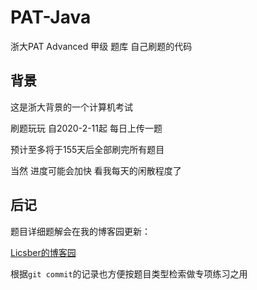 # PAT-Java

浙大PAT Advanced 甲级 题库 自己刷题的代码

## 背景

这是浙大背景的一个计算机考试

刷题玩玩 自2020-2-11起 每日上传一题

预计至多将于155天后全部刷完所有题目

当然 进度可能会加快 看我每天的闲散程度了

## 后记

题目详细题解会在我的博客园更新：

[Licsber的博客园](https://www.cnblogs.com/licsber/)

根据`git commit`的记录也方便按题目类型检索做专项练习之用
